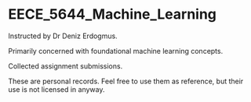 # EECE_5644_Machine_Learning
 
Instructed by Dr Deniz Erdogmus.

Primarily concerned with foundational machine learning concepts.

Collected assignment submissions.

These are personal records. Feel free to use them as reference, but their use is not licensed in anyway.
